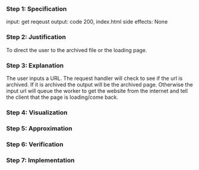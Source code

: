 ### Step 1: Specification
<!--record here -->
input: get reqeust
output: code 200, index.html
side effects: None

### Step 2: Justification
<!--record here -->
To direct the user to the archived file or the loading page. 

### Step 3: Explanation
<!--record here -->
The user inputs a URL. The request handler will check to see if the url is archived. If it is archived the output will be the archived page. Otherwise the input url will queue the worker to get the website from the internet and tell the client that the page is loading/come back. 

### Step 4: Visualization
<!--record here -->

### Step 5: Approximation
<!-- record your approximation in the .js file -->

### Step 6: Verification
<!-- record your verification here, or, if you use a whiteboard, upload a photo of yoru whiteboard to this folder  -->

### Step 7: Implementation
<!-- record your implementation in the .js file -->
